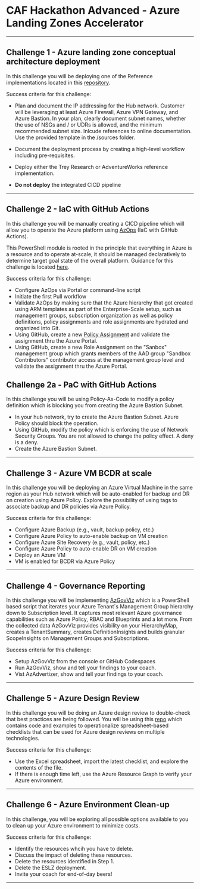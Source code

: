 # CAF Hackathon Advanced - Azure Landing Zones Accelerator

---

## Challenge 1 - Azure landing zone conceptual architecture deployment

In this challenge you will be deploying one of the Reference implementations located in this [repository](https://github.com/Azure/Enterprise-Scale).

Success criteria for this challenge:

- Plan and document the IP addressing for the Hub network. Customer will be leveraging at least Azure Firewall, Azure VPN Gateway, and Azure Bastion. In your plan, clearly document subnet names, whether the use of NSGs and / or UDRs is allowed, and the minimum recommended subnet size. Inlcude references to online documentation. Use the provided template in the /sources folder.

- Document the deployment process by creating a high-level workflow including pre-requisites.

- Deploy either the Trey Research or AdventureWorks reference implementation.

- **Do not deploy** the integrated CICD pipeline

---

## Challenge 2 - IaC with GitHub Actions

In this challenge you will be manually creating a CICD pipeline which will allow you to operate the Azure platform using [AzOps](https://github.com/Azure/AzOps) (IaC with GitHub Actions).

This PowerShell module is rooted in the principle that everything in Azure is a resource and to operate at-scale, it should be managed declaratively to determine target goal state of the overall platform. Guidance for this challenge is located [here](https://github.com/azure/azops/wiki/github-actions).

Success criteria for this challenge:

- Configure AzOps via Portal or command-line script
- Initiate the first Pull workflow
- Validate AzOps by making sure that the Azure hierarchy that got created using ARM templates as part of the Enterprise-Scale setup, such as management groups, subscription organization as well as policy definitions, policy assignments and role assignments are hydrated and organized into Git.
- Using GitHub, create a new [Policy Assignment](https://github.com/Azure/Enterprise-Scale/wiki/Deploying-Enterprise-Scale-Platform-DevOps#create-new-policy-assignment-for-validation) and validate the assignment thru the Azure Portal.
- Using GitHub, create a new Role Assignment on the "Sanbox" management group which grants members of the AAD group "Sandbox Contributors" contributor access at the management group level and validate the assignment thru the Azure Portal.

## Challenge 2a - PaC with GitHub Actions

In this challenge you will be using Policy-As-Code to modify a policy definition which is blocking you from creating the Azure Bastion Subnet.

- In your hub network, try to create the Azure Bastion Subnet. Azure Policy should block the operation.
- Using GitHub, modify the policy which is enforcing the use of Network Security Groups. You are not allowed to change the policy effect. A deny is a deny.
- Create the Azure Bastion Subnet.

---

## Challenge 3 - Azure VM BCDR at scale

In this challenge you will be deploying an Azure Virtual Machine in the same region as your Hub network which will be auto-enabled for backup and DR on creation using Azure Policy. Explore the possibility of using tags to associate backup and DR policies via Azure Policy.

Success criteria for this challenge:

- Configure Azure Backup (e.g., vault, backup policy, etc.)
- Configure Azure Policy to auto-enable backup on VM creation
- Configure Azure Site Recovery (e.g., vault, policy, etc.)
- Configure Azure Policy to auto-enable DR on VM creation
- Deploy an Azure VM
- VM is enabled for BCDR via Azure Policy

---

## Challenge 4 - Governance Reporting

In this challenge you will be implementing [AzGovViz](https://github.com/JulianHayward/Azure-MG-Sub-Governance-Reporting) which is a PowerShell based script that iterates your Azure Tenant´s Management Group hierarchy down to Subscription level. It captures most relevant Azure governance capabilities such as Azure Policy, RBAC and Blueprints and a lot more. From the collected data AzGovViz provides visibility on your HierarchyMap, creates a TenantSummary, creates DefinitionInsights and builds granular ScopeInsights on Management Groups and Subscriptions.

Success criteria for this challenge:

- Setup AzGovViz from the console or GitHub Codespaces
- Run AzGovViz, show and tell your findings to your coach.
- Vist AzAdvertizer, show and tell your findings to your coach.

---

## Challenge 5 - Azure Design Review

In this challenge you will be doing an Azure design review to double-check that best practices are being followed. You will be using this [repo](https://github.com/Azure/review-checklists) which contains code and examples to operationalize spreadsheet-based checklists that can be used for Azure design reviews on multiple technologies.

Success criteria for this challenge:

- Use the Excel spreadsheet, import the latest checklist, and explore the contents of the file.
- If there is enough time left, use the Azure Resource Graph to verify your Azure environment.

---

## Challenge 6 - Azure Environment Clean-up

In this challenge, you will be exploring all possible options available to you to clean up your Azure environment to minimize costs.

Success criteria for this challenge:

- Identify the resources whcih you have to delete.
- Discuss the impact of deleting these resources.
- Delete the resources identified in Step 1.
- Delete the ESLZ deployment.
- Invite your coach for end-of-day beers!

---

